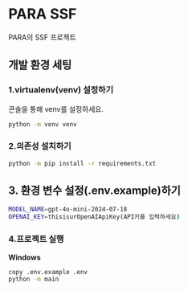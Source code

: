 
# PARA SSF

PARA의 SSF 프로젝트

## 개발 환경 세팅

### 1.virtualenv(venv) 설정하기  
콘솔을 통해 venv를 설정하세요.
 ```bash
python -m venv venv
```

### 2.의존성 설치하기

```bash
python -m pip install -r requirements.txt
```
## 3. 환경 변수 설정(.env.example)하기
```bash
MODEL_NAME=gpt-4o-mini-2024-07-18
OPENAI_KEY=thisisurOpenAIApiKey(API키를 입력하세요)
```

### 4.프로젝트 실행

**Windows**
```bash
copy .env.example .env
python -m main
```
